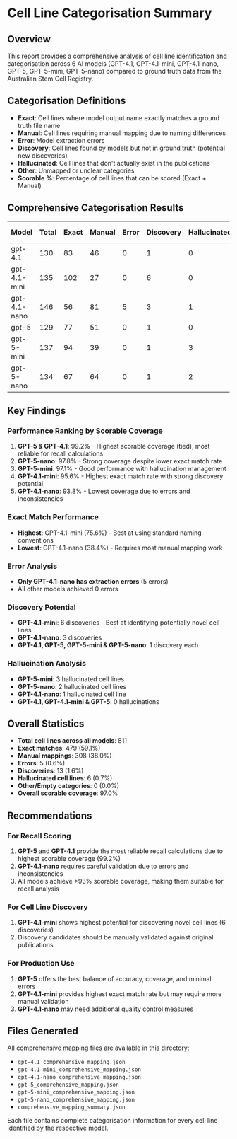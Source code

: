 # Cell Line Categorisation Summary

## Overview

This report provides a comprehensive analysis of cell line identification and categorisation across 6 AI models (GPT-4.1, GPT-4.1-mini, GPT-4.1-nano, GPT-5, GPT-5-mini, GPT-5-nano) compared to ground truth data from the Australian Stem Cell Registry.

## Categorisation Definitions

- **Exact**: Cell lines where model output name exactly matches a ground truth file name
- **Manual**: Cell lines requiring manual mapping due to naming differences
- **Error**: Model extraction errors
- **Discovery**: Cell lines found by models but not in ground truth (potential new discoveries)
- **Hallucinated**: Cell lines that don't actually exist in the publications
- **Other**: Unmapped or unclear categories
- **Scorable %**: Percentage of cell lines that can be scored (Exact + Manual)

## Comprehensive Categorisation Results

| Model | Total | Exact | Manual | Error | Discovery | Hallucinated | Other | Exact % | Scorable % |
|-------|-------|-------|--------|-------|-----------|---------------|-------|---------|------------|
| gpt-4.1 | 130 | 83 | 46 | 0 | 1 | 0 | 0 | 63.8% | **99.2%** |
| gpt-4.1-mini | 135 | 102 | 27 | 0 | 6 | 0 | 0 | 75.6% | **95.6%** |
| gpt-4.1-nano | 146 | 56 | 81 | 5 | 3 | 1 | 0 | 38.4% | **93.8%** |
| gpt-5 | 129 | 77 | 51 | 0 | 1 | 0 | 0 | 59.7% | **99.2%** |
| gpt-5-mini | 137 | 94 | 39 | 0 | 1 | 3 | 0 | 68.6% | **97.1%** |
| gpt-5-nano | 134 | 67 | 64 | 0 | 1 | 2 | 0 | 50.0% | **97.8%** |

## Key Findings

### Performance Ranking by Scorable Coverage
1. **GPT-5 & GPT-4.1**: 99.2% - Highest scorable coverage (tied), most reliable for recall calculations
2. **GPT-5-nano**: 97.8% - Strong coverage despite lower exact match rate
3. **GPT-5-mini**: 97.1% - Good performance with hallucination management
4. **GPT-4.1-mini**: 95.6% - Highest exact match rate with strong discovery potential
5. **GPT-4.1-nano**: 93.8% - Lowest coverage due to errors and inconsistencies

### Exact Match Performance
- **Highest**: GPT-4.1-mini (75.6%) - Best at using standard naming conventions
- **Lowest**: GPT-4.1-nano (38.4%) - Requires most manual mapping work

### Error Analysis
- **Only GPT-4.1-nano has extraction errors** (5 errors)
- All other models achieved 0 errors

### Discovery Potential
- **GPT-4.1-mini**: 6 discoveries - Best at identifying potentially novel cell lines
- **GPT-4.1-nano**: 3 discoveries
- **GPT-4.1, GPT-5, GPT-5-mini & GPT-5-nano**: 1 discovery each

### Hallucination Analysis
- **GPT-5-mini**: 3 hallucinated cell lines
- **GPT-5-nano**: 2 hallucinated cell lines
- **GPT-4.1-nano**: 1 hallucinated cell line
- **GPT-4.1, GPT-4.1-mini & GPT-5**: 0 hallucinations

## Overall Statistics

- **Total cell lines across all models**: 811
- **Exact matches**: 479 (59.1%)
- **Manual mappings**: 308 (38.0%)
- **Errors**: 5 (0.6%)
- **Discoveries**: 13 (1.6%)
- **Hallucinated cell lines**: 6 (0.7%)
- **Other/Empty categories**: 0 (0.0%)
- **Overall scorable coverage**: 97.0%

## Recommendations

### For Recall Scoring
1. **GPT-5** and **GPT-4.1** provide the most reliable recall calculations due to highest scorable coverage (99.2%)
2. **GPT-4.1-nano** requires careful validation due to errors and inconsistencies
3. All models achieve >93% scorable coverage, making them suitable for recall analysis

### For Cell Line Discovery
1. **GPT-4.1-mini** shows highest potential for discovering novel cell lines (6 discoveries)
2. Discovery candidates should be manually validated against original publications

### For Production Use
1. **GPT-5** offers the best balance of accuracy, coverage, and minimal errors
2. **GPT-4.1-mini** provides highest exact match rate but may require more manual validation
3. **GPT-4.1-nano** may need additional quality control measures

## Files Generated

All comprehensive mapping files are available in this directory:
- `gpt-4.1_comprehensive_mapping.json`
- `gpt-4.1-mini_comprehensive_mapping.json`
- `gpt-4.1-nano_comprehensive_mapping.json`
- `gpt-5_comprehensive_mapping.json`
- `gpt-5-mini_comprehensive_mapping.json`
- `gpt-5-nano_comprehensive_mapping.json`
- `comprehensive_mapping_summary.json`

Each file contains complete categorisation information for every cell line identified by the respective model.